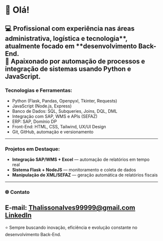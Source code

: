 # 👋 Olá!  #

💻 Profissional com experiência nas áreas administrativa, logística e tecnologia**, atualmente focado em **desenvolvimento Back-End.  
🚀 Apaixonado por automação de processos e integração de sistemas usando Python e JavaScript.  
---
###  Tecnologias e Ferramentas:
-  Python (Flask, Pandas, Openpyxl, Tkinter, Requests)
-  JavaScript (Node.js, Express)
-  Banco de Dados: SQL, Subqueries, Joins, DQL, DML
-  Integração com SAP, WMS e APIs (SEFAZ)
-  ERP: SAP, Domínio DP
-  Front-End: HTML, CSS, Tailwind, UX/UI Design  
-  Git, GitHub, automação e versionamento
---
###  Projetos em Destaque:
-  **Integração SAP/WMS + Excel** — automação de relatórios em tempo real  
-  **Sistema Flask + NodeJS** — monitoramento e coleta de dados  
-  **Manipulação de XML/SEFAZ** — geração automática de relatórios fiscais  
---
### 🌐 Contato
 **E-mail:** Thalissonalves99999@gmail.com
 [LinkedIn](https://www.linkedin.com/in/thalissonhenrique)  
---
⭐ Sempre buscando inovação, eficiência e evolução constante no desenvolvimento Back-End.
